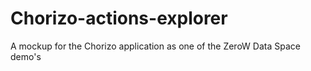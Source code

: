 # Chorizo-actions-explorer
A mockup for the Chorizo application as one of the ZeroW Data Space demo's
